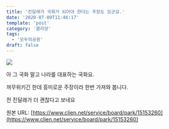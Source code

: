 ```yaml
---
title: '진달래가 국화가 되어야 한다는 주장도 있군요.'
date: '2020-07-09T11:46:17'
template: 'post'
category: '클리앙'
tags: 
  - '모두의공원'
draft: false
---
```


![](https://i.imgur.com/q0Hcvl4.jpg)

아 그 국화 말고 나라를 대표하는 국화요.

꺼무위키긴 한데 흥미로운 주장이라 한번 가져와 봅니다.

전 진달래가 더 괜찮다고 보네요

원본 URL: [https://www.clien.net/service/board/park/15153260](https://www.clien.net/service/board/park/15153260)